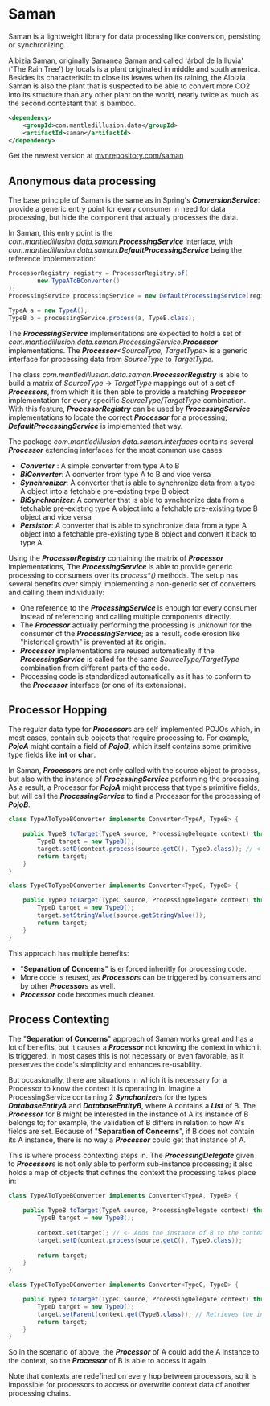 # Saman
Saman is a lightweight library for data processing like conversion, persisting or synchronizing.

Albizia Saman, originally Samanea Saman and called 'árbol de la lluvia' ('The Rain Tree') by locals is a plant originated in middle and south america. Besides its characteristic to close its leaves when its raining, the Albizia Saman is also the plant that is suspected to be able to convert more CO2 into its structure than any other plant on the world, nearly twice as much as the second contestant that is bamboo.

```xml
<dependency>
    <groupId>com.mantledillusion.data</groupId>
    <artifactId>saman</artifactId>
</dependency>
```

Get the newest version at [mvnrepository.com/saman](https://mvnrepository.com/artifact/com.mantledillusion.data/saman)

## Anonymous data processing

The base principle of Saman is the same as in Spring's _**ConversionService**_: provide a generic entry point for every consumer in need for data processing, but hide the component that actually processes the data.

In Saman, this entry point is the _com.mantledillusion.data.saman.**ProcessingService**_ interface, with  _com.mantledillusion.data.saman.**DefaultProcessingService**_ being the reference implementation:

```java
ProcessorRegistry registry = ProcessorRegistry.of(
        new TypeAToBConverter()
);
ProcessingService processingService = new DefaultProcessingService(registry);

TypeA a = new TypeA();
TypeB b = processingService.process(a, TypeB.class);
```

The **_ProcessingService_** implementations are expected to hold a set of _com.mantledillusion.data.saman.ProcessingService.**Processor**_ implementations. The _**Processor**\<SourceType, TargetType>_ is a generic interface for processing data from _SourceType_ to _TargetType_.

The class _com.mantledillusion.data.saman.**ProcessorRegistry**_ is able to build a matrix of _SourceType_ &#8594; _TargetType_ mappings out of a set of **_Processors_**, from which it is then able to provide a matching _**Processor**_ implementation for every specific _SourceType/TargetType_ combination. With this feature, _**ProcessorRegistry**_ can be used by _**ProcessingService**_ implementations to locate the correct _**Processor**_ for a processing; **_DefaultProcessingService_** is implemented that way.

The package _com.mantledillusion.data.saman.interfaces_ contains several _**Processor**_ extending interfaces for the most common use cases:
- **_Converter_** : A simple converter from type A to B
- **_BiConverter_**: A converter from type A to B and vice versa
- **_Synchronizer_**: A converter that is able to synchronize data from a type A object into a fetchable pre-existing type B object
- **_BiSynchronizer_**: A converter that is able to synchronize data from a fetchable pre-existing type A object into a fetchable pre-existing type B object and vice versa
- **_Persistor_**: A converter that is able to synchronize data from a type A object into a fetchable pre-existing type B object and convert it back to type A

Using the _**ProcessorRegistry**_ containing the matrix of _**Processor**_ implementations, The _**ProcessingService**_ is able to provide generic processing to consumers over its _process*()_ methods. The setup has several benefits over simply implementing a non-generic set of converters and calling them individually:
- One reference to the _**ProcessingService**_ is enough for every consumer instead of referencing and calling multiple components directly.
- The _**Processor**_ actually performing the processing is unknown for the consumer of the _**ProcessingService**_; as a result, code erosion like "historical growth" is prevented at its origin.
- _**Processor**_ implementations are reused automatically if the _**ProcessingService**_ is called for the same _SourceType/TargetType_ combination from different parts of the code.
- Processing code is standardized automatically as it has to conform to the _**Processor**_ interface (or one of its extensions).

## Processor Hopping

The regular data type for ***Processor***s are self implemented POJOs which, in most cases, contain sub objects that require processing to. For example, **_PojoA_** might contain a field of **_PojoB_**, which itself contains some primitive type fields like **int** or **char**.

In Saman, ***Processor***s are not only called with the source object to process, but also with the instance of _**ProcessingService**_ performing the processing. As a result, a Processor for _**PojoA**_ might process that type's primitive fields, but will call the _**ProcessingService**_ to find a Processor for the processing of _**PojoB**_.

```java
class TypeAToTypeBConverter implements Converter<TypeA, TypeB> {

    public TypeB toTarget(TypeA source, ProcessingDelegate context) throws Exception {
        TypeB target = new TypeB();
        target.setD(context.process(source.getC(), TypeD.class)); // <-- The context will find the TypeCToTypeDConverter
        return target;
    }
}

class TypeCToTypeDConverter implements Converter<TypeC, TypeD> {

    public TypeD toTarget(TypeC source, ProcessingDelegate context) throws Exception {
        TypeD target = new TypeD();
        target.setStringValue(source.getStringValue());
        return target;
    }
}
```

This approach has multiple benefits:
- "**Separation of Concerns**" is enforced inheritly for processing code.
- More code is reused, as ***Processor***s can be triggered by consumers and by other ***Processor***s as well.
- _**Processor**_ code becomes much cleaner.

## Process Contexting

The "**Separation of Concerns**" approach of Saman works great and has a lot of benefits, but it causes a _**Processor**_ not knowing the context in which it is triggered. In most cases this is not necessary or even favorable, as it preserves the code's simplicity and enhances re-usability.

But occasionally, there are situations in which it is necessary for a Processor to know the context it is operating in. Imagine a ProcessingService containing 2 ***Synchonizer***s for the types _**DatabaseEntityA**_ and _**DatabaseEntityB**_, where A contains a _**List**_ of B. The _**Processor**_ for B might be interested in the instance of A its instance of B belongs to; for example, the validation of B differs in relation to how A's fields are set. Because of "**Separation of Concerns**", if B does not contain its A instance, there is no way a _**Processor**_ could get that instance of A.

This is where process contexting steps in. The _**ProcessingDelegate**_ given to ***Processor***s is not only able to perform sub-instance processing; it also holds a map of objects that defines the context the processing takes place in:

```java
class TypeAToTypeBConverter implements Converter<TypeA, TypeB> {

    public TypeB toTarget(TypeA source, ProcessingDelegate context) throws Exception {
        TypeB target = new TypeB();
        
        context.set(target); // <- Adds the instance of B to the context
        target.setD(context.process(source.getC(), TypeD.class));
        
        return target;
    }
}

class TypeCToTypeDConverter implements Converter<TypeC, TypeD> {

    public TypeD toTarget(TypeC source, ProcessingDelegate context) throws Exception {
        TypeD target = new TypeD();
        target.setParent(context.get(TypeB.class)); // Retrieves the instance of B from the context
        return target;
    }
}
```

So in the scenario of above, the _**Processor**_ of A could add the A instance to the context, so the _**Processor**_ of B is able to access it again.

Note that contexts are redefined on every hop between processors, so it is impossible for processors to access or overwrite context data of another processing chains.